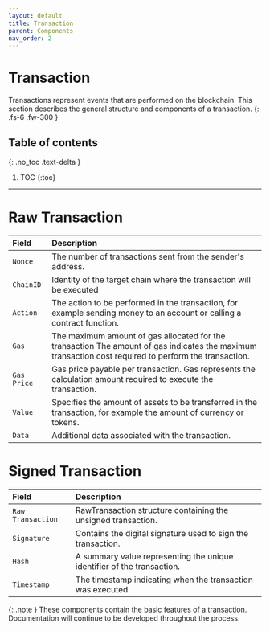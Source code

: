 ```yaml
---
layout: default
title: Transaction
parent: Components
nav_order: 2
---
```


# Transaction
Transactions represent events that are performed on the blockchain. This section describes the general structure and components of a transaction.
{: .fs-6 .fw-300 }

## Table of contents
{: .no_toc .text-delta }

1. TOC
{:toc}

---

# Raw Transaction

| Field           | Description                                                         |
| :-------------- | :------------------------------------------------------------------ |
| `Nonce`         | The number of transactions sent from the sender's address.          |
| `ChainID`       | Identity of the target chain where the transaction will be executed |
| `Action`        | The action to be performed in the transaction, for example sending money to an account or calling a contract function. |
| `Gas`           | The maximum amount of gas allocated for the transaction The amount of gas indicates the maximum transaction cost required to perform the transaction. |
| `Gas Price`     | Gas price payable per transaction. Gas represents the calculation amount required to execute the transaction.             |
| `Value`         | Specifies the amount of assets to be transferred in the transaction, for example the amount of currency or tokens.         |
| `Data`          | Additional data associated with the transaction.                     |

# Signed Transaction

| Field           | Description                                                         |
| :-------------- | :------------------------------------------------------------------ |
| `Raw Transaction` | RawTransaction structure containing the unsigned transaction.     |
| `Signature`     | Contains the digital signature used to sign the transaction.        |
| `Hash`          | A summary value representing the unique identifier of the transaction. |
| `Timestamp`     | The timestamp indicating when the transaction was executed.          |

{: .note } 
These components contain the basic features of a transaction. Documentation will continue to be developed throughout the process.

